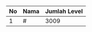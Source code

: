 | No | Nama            | Jumlah Level |
|----|-----------------|--------------|
| 1  | #    |    3009        |
